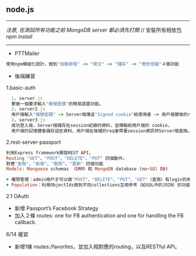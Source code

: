 ## node.js

***
*注意, 在測試所有功能之前 MongoDB server 都必須先打開*
// 安裝所有相依包
*npm install*

***

* PTTMailer

```ruby
使用npm模組化設計，做到"自動排程" -> "爬文" -> "儲存" -> "寄到信箱"４個功能
```
* 後端練習

1.basic-auth

```ruby
  1. server.js
  實做一個要求輸入"帳號密碼"的簡易認證功能。
  2. server2.js
  用戶端輸入"帳號密碼" -> Server端傳送"Signed cookie"給使用者 -> 用戶端爾後的req.headers都會帶cookie
  3. server3.js
  成功登入後，Server端儲存在session紀錄的資料，並傳輸給用戶端的 cookie，
  用戶端的記憶體會儲存這些資料，用戶端在後續的req會帶著session資訊供Server端查詢。
```

2.rest-server-passport

```ruby
利用Express framework開發REST API，
Routing "GET"、"POST"、"DELETE"、"PUT" 四個動作，
對應"查詢"、"新增"、"刪除"、"更新" 四個功能
Models: Mongoose schemas （ORM）和 MongoDB database (no-SQl DB)

+ 權限管理：admin用戶才可以做"POST"、"DELETE"、"PUT"、"GET"（查詢）有login的用戶都能操作
+ Population：利用ObjectIds做到不同collections互相參考（如SQL中的JOIN）的功能。
```

  2.1 OAuth
  + 新增 Passport’s Facebook Strategy
  + 加入２條 routes: one for FB authentication and one for handling the FB callback.

  6/14 複習
  + 新增1條 routes:/favorites，並加入相對應的routing，以及RESTful API。
